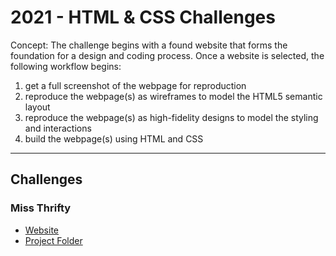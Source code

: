 # 2021 - HTML & CSS Challenges

Concept: The challenge begins with a found website that forms the foundation for a design and coding process. Once a website is selected, the following workflow begins:

1. get a full screenshot of the webpage for reproduction
1. reproduce the webpage(s) as wireframes to model the HTML5 semantic layout
1. reproduce the webpage(s) as high-fidelity designs to model the styling and interactions
1. build the webpage(s) using HTML and CSS

---

## Challenges

### Miss Thrifty

- [Website](https://www.miss-thrifty.co.uk)
- [Project Folder](/miss-thrifty/README.md)
